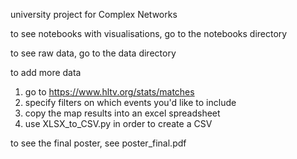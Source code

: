 university project for Complex Networks

to see notebooks with visualisations, go to the notebooks directory

to see raw data, go to the data directory

to add more data
1. go to  https://www.hltv.org/stats/matches 
2. specify filters on which events you'd like to include
3. copy the map results into an excel spreadsheet
4. use XLSX_to_CSV.py in order to create a CSV

to see the final poster, see poster_final.pdf